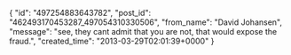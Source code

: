  {
   "id": "497254883643782",
   "post_id": "462493170453287_497054310330506",
   "from_name": "David Johansen",
   "message": "see, they cant admit that you are not, that would expose the fraud.",
   "created_time": "2013-03-29T02:01:39+0000"
 }
